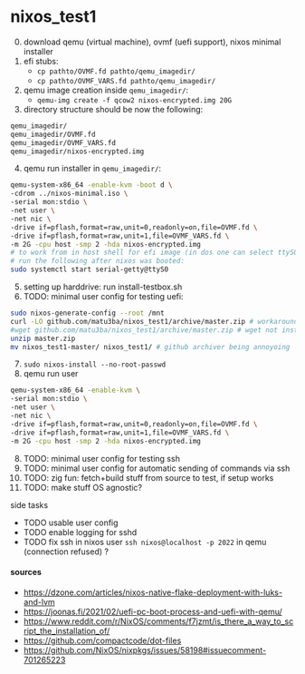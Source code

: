 # nixos_test1

0. download qemu (virtual machine), ovmf (uefi support), nixos minimal installer
1. efi stubs:
   * `cp pathto/OVMF.fd pathto/qemu_imagedir/`
   * `cp pathto/OVMF_VARS.fd pathto/qemu_imagedir/`
2. qemu image creation inside `qemu_imagedir/`:
   * `qemu-img create -f qcow2 nixos-encrypted.img 20G`
3. directory structure should be now the following:
```txt
qemu_imagedir/
qemu_imagedir/OVMF.fd
qemu_imagedir/OVMF_VARS.fd
qemu_imagedir/nixos-encrypted.img
```
4. qemu run installer in `qemu_imagedir/`:
```sh
qemu-system-x86_64 -enable-kvm -boot d \
-cdrom ../nixos-minimal.iso \
-serial mon:stdio \
-net user \
-net nic \
-drive if=pflash,format=raw,unit=0,readonly=on,file=OVMF.fd \
-drive if=pflash,format=raw,unit=1,file=OVMF_VARS.fd \
-m 2G -cpu host -smp 2 -hda nixos-encrypted.img
# to work from in host shell for efi image (in dos one can select ttyS0 from grub)
# run the following after nixos was booted:
sudo systemctl start serial-getty@ttyS0
```
5. setting up harddrive: run install-testbox.sh
6. TODO: minimal user config for testing uefi:
```sh
sudo nixos-generate-config --root /mnt
curl -LO github.com/matu3ba/nixos_test1/archive/master.zip # workaround: git not installed
#wget github.com/matu3ba/nixos_test1/archive/master.zip # wget not installed
unzip master.zip
mv nixos_test1-master/ nixos_test1/ # github archiver being annoyoing
```
7. `sudo nixos-install --no-root-passwd`
8. qemu run user
```sh
qemu-system-x86_64 -enable-kvm \
-serial mon:stdio \
-net user \
-net nic \
-drive if=pflash,format=raw,unit=0,readonly=on,file=OVMF.fd \
-drive if=pflash,format=raw,unit=1,file=OVMF_VARS.fd \
-m 2G -cpu host -smp 2 -hda nixos-encrypted.img
```
8. TODO: minimal user config for testing ssh
9. TODO: minimal user config for automatic sending of commands via ssh
10. TODO: zig fun: fetch+build stuff from source to test, if setup works
11. TODO: make stuff OS agnostic?

side tasks
* TODO usable user config
* TODO enable logging for sshd
* TODO fix ssh in nixos user `ssh nixos@localhost -p 2022` in qemu (connection refused) ?

#### sources

* https://dzone.com/articles/nixos-native-flake-deployment-with-luks-and-lvm
* https://joonas.fi/2021/02/uefi-pc-boot-process-and-uefi-with-qemu/
* https://www.reddit.com/r/NixOS/comments/f7jzmt/is_there_a_way_to_script_the_installation_of/
* https://github.com/compactcode/dot-files
* https://github.com/NixOS/nixpkgs/issues/58198#issuecomment-701265223
